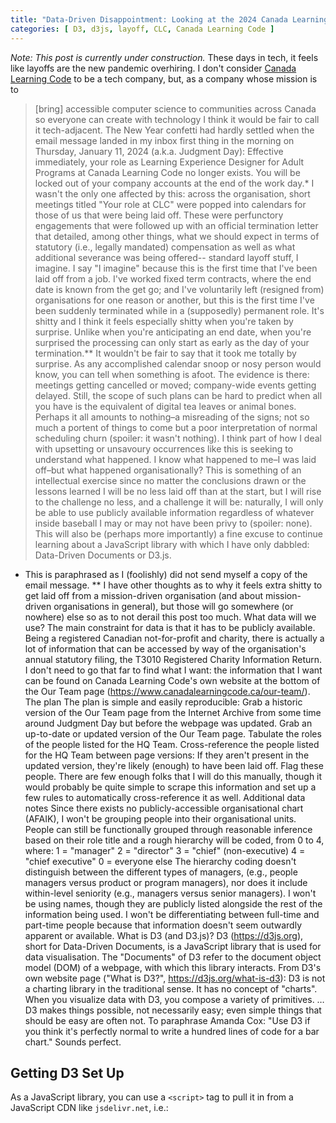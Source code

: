 ```yaml
---
title: "Data-Driven Disappointment: Looking at the 2024 Canada Learning Code Layoffs with D3 (d3.js)"
categories: [ D3, d3js, layoff, CLC, Canada Learning Code ]
---
```


_Note: This post is currently under construction._
These days in tech, it feels like layoffs are the new pandemic overhiring. I don't consider [Canada Learning Code]("https://canadalearningcode.ca") to be a tech company, but, as a company whose mission is to 
> [bring] accessible computer science to communities across Canada so everyone can create with technology
I think it would be fair to call it tech-adjacent. The New Year confetti had hardly settled when the email message landed in my inbox first thing in the morning on Thursday, January 11, 2024 (a.k.a. Judgment Day):
Effective immediately, your role as Learning Experience Designer for Adult Programs at Canada Learning Code no longer exists. You will be locked out of your company accounts at the end of the work day.*
I wasn't the only one affected by this: across the organisation, short meetings titled "Your role at CLC" were popped into calendars for those of us that were being laid off. These were perfunctory engagements that were followed up with an official termination letter that detailed, among other things, what we should expect in terms of statutory (i.e., legally mandated) compensation as well as what additional severance was being offered-- standard layoff stuff, I imagine.
I say "I imagine" because this is the first time that I've been laid off from a job. I've worked fixed term contracts, where the end date is known from the get go; and I've voluntarily left (resigned from) organisations for one reason or another, but this is the first time I've been suddenly terminated while in a (supposedly) permanent role. It's shitty and I think it feels especially shitty when you're taken by surprise. Unlike when you're anticipating an end date, when you're surprised the processing can only start as early as the day of your termination.**
It wouldn't be fair to say that it took me totally by surprise. As any accomplished calendar snoop or nosy person would know, you can tell when something is afoot. The evidence is there: meetings getting cancelled or moved; company-wide events getting delayed. Still, the scope of such plans can be hard to predict when all you have is the equivalent of digital tea leaves or animal bones. Perhaps it all amounts to nothing–a misreading of the signs; not so much a portent of things to come but a poor interpretation of normal scheduling churn (spoiler: it wasn't nothing).
I think part of how I deal with upsetting or unsavoury occurrences like this is seeking to understand what happened. I know what happened to me–I was laid off–but what happened organisationally? This is something of an intellectual exercise since no matter the conclusions drawn or the lessons learned I will be no less laid off than at the start, but I will rise to the challenge no less, and a challenge it will be: naturally, I will only be able to use publicly available information regardless of whatever inside baseball I may or may not have been privy to (spoiler: none). This will also be (perhaps more importantly) a fine excuse to continue learning about a JavaScript library with which I have only dabbled: Data-Driven Documents or D3.js.
* This is paraphrased as I (foolishly) did not send myself a copy of the email message.
** I have other thoughts as to why it feels extra shitty to get laid off from a mission-driven organisation (and about mission-driven organisations in general), but those will go somewhere (or nowhere) else so as to not derail this post too much.
What data will we use?
The main constraint for data is that it has to be publicly available. Being a registered Canadian not-for-profit and charity, there is actually a lot of information that can be accessed by way of the organisation's annual statutory filing, the T3010 Registered Charity Information Return. I don't need to go that far to find what I want: the information that I want can be found on Canada Learning Code's own website at the bottom of the Our Team page (https://www.canadalearningcode.ca/our-team/). 
The plan
The plan is simple and easily reproducible:
Grab a historic version of the Our Team page from the Internet Archive from some time around Judgment Day but before the webpage was updated.
Grab an up-to-date or updated version of the Our Team page.
Tabulate the roles of the people listed for the HQ Team.
Cross-reference the people listed for the HQ Team between page versions: If they aren't present in the updated version, they're likely (enough) to have been laid off. Flag these people.
There are few enough folks that I will do this manually, though it would probably be quite simple to scrape this information and set up a few rules to automatically cross-reference it as well. 
Additional data notes
Since there exists no publicly-accessible organisational chart (AFAIK), I won't be grouping people into their organisational units.
People can still be functionally grouped through reasonable inference based on their role title and a rough hierarchy will be coded, from 0 to 4, where:
1 = "manager"
2 = "director"
3 = "chief" (non-executive)
4 = "chief executive"
0 = everyone else
The hierarchy coding doesn't distinguish between the different types of managers, (e.g., people managers versus product or program managers), nor does it include within-level seniority (e.g., managers versus senior managers).
I won't be using names, though they are publicly listed alongside the rest of the information being used.
I won't be differentiating between full-time and part-time people because that information doesn't seem outwardly apparent or available.
What is D3 (and D3.js)?
D3 (https://d3js.org), short for Data-Driven Documents, is a JavaScript library that is used for data visualisation. The "Documents" of D3 refer to the document object model (DOM) of a webpage, with which this library interacts. From D3's own website page ("What is D3?", https://d3js.org/what-is-d3):
D3 is not a charting library in the traditional sense. It has no concept of "charts". When you visualize data with D3, you compose a variety of primitives.
…
D3 makes things possible, not necessarily easy; even simple things that should be easy are often not. To paraphrase Amanda Cox: "Use D3 if you think it's perfectly normal to write a hundred lines of code for a bar chart."
Sounds perfect.
## Getting D3 Set Up
As a JavaScript library, you can use a `<script>` tag to pull it in from a JavaScript CDN like `jsdelivr.net`, i.e.:
<script src="https://cdn.jsdelivr.net/npm/d3@7"></script>
